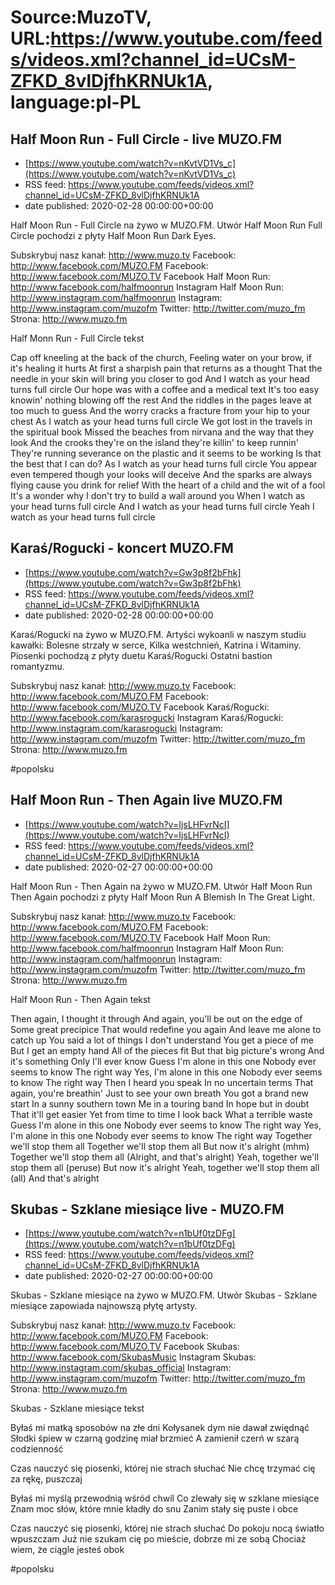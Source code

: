 # Source:MuzoTV, URL:https://www.youtube.com/feeds/videos.xml?channel_id=UCsM-ZFKD_8vlDjfhKRNUk1A, language:pl-PL

## Half Moon Run - Full Circle - live MUZO.FM
 - [https://www.youtube.com/watch?v=nKvtVD1Vs_c](https://www.youtube.com/watch?v=nKvtVD1Vs_c)
 - RSS feed: https://www.youtube.com/feeds/videos.xml?channel_id=UCsM-ZFKD_8vlDjfhKRNUk1A
 - date published: 2020-02-28 00:00:00+00:00

Half Moon Run - Full Circle na żywo w MUZO.FM. Utwór Half Moon Run Full Circle pochodzi z płyty Half Moon Run Dark Eyes.

Subskrybuj nasz kanał: http://www.muzo.tv
Facebook: http://www.facebook.com/MUZO.FM
Facebook: http://www.facebook.com/MUZO.TV
Facebook Half Moon Run: http://www.facebook.com/halfmoonrun
Instagram Half Moon Run: http://www.instagram.com/halfmoonrun
Instagram: http://www.instagram.com/muzofm
Twitter: http://twitter.com/muzo_fm
Strona: http://www.muzo.fm


Half Monn Run - Full Circle tekst 

Cap off kneeling at the back of the church,
Feeling water on your brow, if it's healing it hurts
At first a sharpish pain that returns as a thought
That the needle in your skin will bring you closer to god
And I watch as your head turns full circle
Our hope was with a coffee and a medical text
It's too easy knowin' nothing blowing off the rest
And the riddles in the pages leave at too much to guess
And the worry cracks a fracture from your hip to your chest
As I watch as your head turns full circle
We got lost in the travels in the spiritual book
Missed the beaches from nirvana and the way that they look
And the crooks they're on the island they're killin' to keep runnin'
They're running severance on the plastic and it seems to be working
Is that the best that I can do?
As I watch as your head turns full circle
You appear even tempered though your looks will deceive
And the sparks are always flying cause you drink for relief
With the heart of a child and the wit of a fool
It's a wonder why I don't try to build a wall around you
When I watch as your head turns full circle
And I watch as your head turns full circle
Yeah I watch as your head turns full circle

## Karaś/Rogucki - koncert MUZO.FM
 - [https://www.youtube.com/watch?v=Gw3p8f2bFhk](https://www.youtube.com/watch?v=Gw3p8f2bFhk)
 - RSS feed: https://www.youtube.com/feeds/videos.xml?channel_id=UCsM-ZFKD_8vlDjfhKRNUk1A
 - date published: 2020-02-28 00:00:00+00:00

Karaś/Rogucki na żywo w MUZO.FM. Artyści wykoanli w naszym studiu kawałki: Bolesne strzały w serce, Kilka westchnień, Katrina i Witaminy. Piosenki pochodzą z płyty duetu Karaś/Rogucki Ostatni bastion romantyzmu. 

Subskrybuj nasz kanał: http://www.muzo.tv
Facebook: http://www.facebook.com/MUZO.FM
Facebook: http://www.facebook.com/MUZO.TV
Facebook Karaś/Rogucki: http://www.facebook.com/karasrogucki
Instagram Karaś/Rogucki: http://www.instagram.com/karasrogucki
Instagram: http://www.instagram.com/muzofm
Twitter: http://twitter.com/muzo_fm
Strona: http://www.muzo.fm 

#popolsku

## Half Moon Run - Then Again live MUZO.FM
 - [https://www.youtube.com/watch?v=IjsLHFvrNcI](https://www.youtube.com/watch?v=IjsLHFvrNcI)
 - RSS feed: https://www.youtube.com/feeds/videos.xml?channel_id=UCsM-ZFKD_8vlDjfhKRNUk1A
 - date published: 2020-02-27 00:00:00+00:00

Half Moon Run - Then Again na żywo w MUZO.FM. Utwór Half Moon Run Then Again pochodzi z płyty Half Moon Run A Blemish In The Great Light. 

Subskrybuj nasz kanał: http://www.muzo.tv
Facebook: http://www.facebook.com/MUZO.FM
Facebook: http://www.facebook.com/MUZO.TV
Facebook Half Moon Run: http://www.facebook.com/halfmoonrun
Instagram Half Moon Run: http://www.instagram.com/halfmoonrun
Instagram: http://www.instagram.com/muzofm
Twitter: http://twitter.com/muzo_fm
Strona: http://www.muzo.fm


Half Moon Run - Then Again tekst 

Then again, I thought it through
And again, you'll be out on the edge of
Some great precipice
That would redefine you again
And leave me alone to catch up
You said a lot of things
I don't understand
You get a piece of me
But I get an empty hand
All of the pieces fit
But that big picture's wrong
And it's something
Only I'll ever know
Guess I'm alone in this one
Nobody ever seems to know
The right way
Yes, I'm alone in this one
Nobody ever seems to know
The right way
Then I heard you speak
In no uncertain terms
That again, you're breathin'
Just to see your own breath
You got a brand new start
In a sunny southern town
Me in a touring band
In hope but in doubt
That it'll get easier
Yet from time to time
I look back
What a terrible waste
Guess I'm alone in this one
Nobody ever seems to know
The right way
Yes, I'm alone in this one
Nobody ever seems to know
The right way
Together we'll stop them all
Together we'll stop them all
But now it's alright (mhm)
Together we'll stop them all
(Alright, and that's alright)
Yeah, together we'll stop them all (peruse)
But now it's alright
Yeah, together we'll stop them all (all)
And that's alright

## Skubas - Szklane miesiące live - MUZO.FM
 - [https://www.youtube.com/watch?v=n1bUf0tzDFg](https://www.youtube.com/watch?v=n1bUf0tzDFg)
 - RSS feed: https://www.youtube.com/feeds/videos.xml?channel_id=UCsM-ZFKD_8vlDjfhKRNUk1A
 - date published: 2020-02-27 00:00:00+00:00

Skubas - Szklane miesiące na żywo w MUZO.FM. Utwór Skubas - Szklane miesiące zapowiada najnowszą płytę artysty. 

Subskrybuj nasz kanał: http://www.muzo.tv
Facebook: http://www.facebook.com/MUZO.FM
Facebook: http://www.facebook.com/MUZO.TV
Facebook Skubas: http://www.facebook.com/SkubasMusic
Instagram Skubas: http://www.instagram.com/skubas_official
Instagram: http://www.instagram.com/muzofm
Twitter: http://twitter.com/muzo_fm
Strona: http://www.muzo.fm


Skubas - Szklane miesiące tekst


Byłaś mi matką sposobów na złe dni
Kołysanek dym nie dawał zwiędnąć
Słodki śpiew w czarną godzinę miał brzmieć
A zamienił czerń w szarą codzienność

Czas nauczyć się piosenki, której nie strach słuchać
Nie chcę trzymać cię za rękę, puszczaj


Byłaś mi myślą przewodnią wśród chwil 
Co zlewały się w szklane miesiące
Znam moc słów, które mnie kładły do snu
Zanim stały się puste i obce

Czas nauczyć się piosenki, której nie strach słuchać
Do pokoju nocą światło wpuszczam
Już nie szukam cię po mieście, dobrze mi ze sobą
Chociaż wiem, że ciągle jesteś obok 

#popolsku

